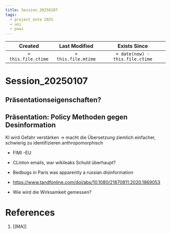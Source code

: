 ```yaml
---
title: Session_20250107
tags:
  - project_note 2025
  - uni
  - powi
---
```

|     Created      |  Last Modified   |       Exists Since        |
|:----------------:|:----------------:|:----------------:|
| `= this.file.ctime` | `= this.file.mtime` | `= date(now) - this.file.ctime`|

# Session_20250107
## Präsentationseigenschaften?

## Präsentation: Policy Methoden gegen Desinformation
KI wird Gefahr verstärken -> macht die Übersetzung ziemlich einfacher, schwierig zu identifizieren anthropomorphisch

- FIMI -EU
- CLinton emails, war wikileaks Schuld überhaupt?

- Bedbugs in Paris was apparently a russian disinformation

- https://www.tandfonline.com/doi/abs/10.1080/21670811.2020.1869053
-  Wie wird die Wirksamkeit gemessen?

# References
1. [[MA]]